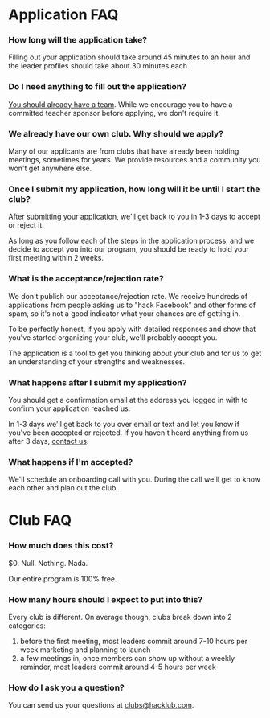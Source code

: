 # Application FAQ

### How long will the application take?

Filling out your application should take around 45 minutes to an hour and the leader profiles should take about 30 minutes each.

### Do I need anything to fill out the application?

[You should already have a team](https://github.com/hackclub/hackclub/blob/master/clubs/leadership_preface.md). While we encourage you to have a committed teacher sponsor before applying, we don't require it.

### We already have our own club. Why should we apply?

Many of our applicants are from clubs that have already been holding meetings, sometimes for years. We provide resources and a community you won't get anywhere else.

### Once I submit my application, how long will it be until I start the club?

After submitting your application, we'll get back to you in 1-3 days to accept or reject it.

As long as you follow each of the steps in the application process, and we decide to accept you into our program, you should be ready to hold your first meeting within 2 weeks.

### What is the acceptance/rejection rate?

We don't publish our acceptance/rejection rate. We receive hundreds of applications from people asking us to "hack Facebook" and other forms of spam, so it's not a good indicator what your chances are of getting in.

To be perfectly honest, if you apply with detailed responses and show that you've started organizing your club, we'll probably accept you.

The application is a tool to get you thinking about your club and for us to get an understanding of your strengths and weaknesses.

### What happens after I submit my application?

You should get a confirmation email at the address you logged in with to confirm your application reached us.

In 1-3 days we'll get back to you over email or text and let you know if you've been accepted or rejected. If you haven't heard anything from us after 3 days, [contact us](#how-do-i-ask-you-a-question).

### What happens if I'm accepted?

We'll schedule an onboarding call with you. During the call we'll get to know each other and plan out the club.

# Club FAQ

### How much does this cost?

\$0. Null. Nothing. Nada.

Our entire program is 100% free.

### How many hours should I expect to put into this?

Every club is different. On average though, clubs break down into 2 categories:

1. before the first meeting, most leaders commit around 7-10 hours per week marketing and planning to launch
2. a few meetings in, once members can show up without a weekly reminder, most leaders commit around 4-5 hours per week

### How do I ask you a question?

You can send us your questions at <clubs@hacklub.com>.
